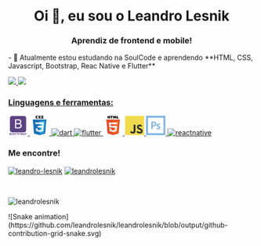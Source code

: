 <!-- ## Oi, eu sou o Leandro Lesnik =)
 <div>
  <a href="https://github.com/leandrolesnik">
  <img height="180em" src="https://github-readme-stats.vercel.app/api?username=leandrolesnik&show_icons=true&theme=nightowl&include_all_commits=true&count_private=true"/>
  <img height="180em" src="https://github-readme-stats.vercel.app/api/top-langs/?username=leandrolesnik&layout=compact&langs_count=7&theme=nightowl"/>
  
</div>
<div style="display: inline_block"><br>
  <img align="center" alt="Rafa-Js" height="30" width="40" src="https://raw.githubusercontent.com/devicons/devicon/master/icons/javascript/javascript-plain.svg">
  <img align="center" alt="Rafa-React" height="30" width="40" src="https://raw.githubusercontent.com/devicons/devicon/master/icons/react/react-original.svg"> 
  <img align="center" alt="Rafa-HTML" height="30" width="40" src="https://raw.githubusercontent.com/devicons/devicon/master/icons/html5/html5-original.svg">
  <img align="center" alt="Rafa-CSS" height="30" width="40" src="https://raw.githubusercontent.com/devicons/devicon/master/icons/css3/css3-original.svg">
  <img align="center" alt="Thiago-Flutter" height="30" width="40" src="https://github.com/devicons/devicon/blob/master/icons/flutter/flutter-original.svg">
   <img align="center" alt="Thiago-Dart" height="30" width="40" src="https://github.com/devicons/devicon/blob/master/icons/dart/dart-original.svg">
<link rel="stylesheet" href="https://cdn.jsdelivr.net/gh/devicons/devicon@v2.13.0/devicon.min.css">

</div>
  -->
  
<!--  
<div> 
  <a href="https://instagram.com/leandrolesnik" target="_blank"><img src="https://img.shields.io/badge/-Instagram-%23E4405F?style=for-the-badge&logo=instagram&logoColor=white" target="_blank"></a>
<a href = "mailto:leandro.lesnik@gmail.com"><img src="https://img.shields.io/badge/-Gmail-%23333?style=for-the-badge&logo=gmail&logoColor=white" target="_blank"></a>
  <a href="https://www.linkedin.com/in/leandro-lesnik/" target="_blank"><img src="https://img.shields.io/badge/-LinkedIn-%230077B5?style=for-the-badge&logo=linkedin&logoColor=white" target="_blank"></a>
  
</div> -->

<h1 align="center">Oi 👋, eu sou o Leandro Lesnik</h1>
<h3 align="center">Aprendiz de frontend e mobile!</h3>
<p>- 🌱 Atualmente estou estudando na SoulCode e aprendendo **HTML, CSS, Javascript, Bootstrap, Reac Native e Flutter**</p>
<div>
  <a href="https://github.com/leandrolesnik">
  <img height="180em" src="https://github-readme-stats.vercel.app/api?username=leandrolesnik&show_icons=true&theme=nightowl&include_all_commits=true&count_private=true"/>
  <img height="180em" src="https://github-readme-stats.vercel.app/api/top-langs/?username=leandrolesnik&layout=compact&langs_count=7&theme=nightowl"/>
  
</div>
 
<!-- 
<p align="left"> <a href="https://github.com/ryo-ma/github-profile-trophy"><img src="https://github-profile-trophy.vercel.app/?username=leandrolesnik" alt="leandrolesnik" /></a> </p>
 -->

<h3 align="left">Linguagens e ferramentas:</h3>
<p align="left"> <a href="https://getbootstrap.com" target="_blank"> <img src="https://raw.githubusercontent.com/devicons/devicon/master/icons/bootstrap/bootstrap-plain-wordmark.svg" alt="bootstrap" width="40" height="40"/> </a> <a href="https://www.w3schools.com/css/" target="_blank"> <img src="https://raw.githubusercontent.com/devicons/devicon/master/icons/css3/css3-original-wordmark.svg" alt="css3" width="40" height="40"/> </a> <a href="https://dart.dev" target="_blank"> <img src="https://www.vectorlogo.zone/logos/dartlang/dartlang-icon.svg" alt="dart" width="40" height="40"/> </a> <a href="https://flutter.dev" target="_blank"> <img src="https://www.vectorlogo.zone/logos/flutterio/flutterio-icon.svg" alt="flutter" width="40" height="40"/> </a> <a href="https://www.w3.org/html/" target="_blank"> <img src="https://raw.githubusercontent.com/devicons/devicon/master/icons/html5/html5-original-wordmark.svg" alt="html5" width="40" height="40"/> </a> <a href="https://developer.mozilla.org/en-US/docs/Web/JavaScript" target="_blank"> <img src="https://raw.githubusercontent.com/devicons/devicon/master/icons/javascript/javascript-original.svg" alt="javascript" width="40" height="40"/> </a> <a href="https://www.photoshop.com/en" target="_blank"> <img src="https://raw.githubusercontent.com/devicons/devicon/master/icons/photoshop/photoshop-line.svg" alt="photoshop" width="40" height="40"/> </a> <a href="https://reactnative.dev/" target="_blank"> <img src="https://reactnative.dev/img/header_logo.svg" alt="reactnative" width="40" height="40"/> </a> </p>

 <h3 align="left">Me encontre!</h3>
<p align="left">
<a href="https://linkedin.com/in/leandro-lesnik" target="blank"><img align="center" src="https://raw.githubusercontent.com/rahuldkjain/github-profile-readme-generator/master/src/images/icons/Social/linked-in-alt.svg" alt="leandro-lesnik" height="30" width="40" /></a>
<a href="https://instagram.com/leandrolesnik" target="blank"><img align="center" src="https://raw.githubusercontent.com/rahuldkjain/github-profile-readme-generator/master/src/images/icons/Social/instagram.svg" alt="leandrolesnik" height="30" width="40" /></a>
</p>


 <br>
<p align="left"> <img src="https://komarev.com/ghpvc/?username=leandrolesnik&label=Profile%20views&color=0e75b6&style=flat" alt="leandrolesnik" /> </p>
<!-- <h3 align="left"></h3>
<p><a href="https://www.buymeacoffee.com/zants"> <img align="left" src="https://cdn.buymeacoffee.com/buttons/v2/default-yellow.png" height="50" width="210" alt="zants" /></a></p><br><br>
 -->
 <div>
  ![Snake animation](https://github.com/leandrolesnik/leandrolesnik/blob/output/github-contribution-grid-snake.svg) 
 </div>
<br>
 <br>
